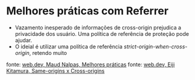 # Melhores práticas com Referrer

* Vazamento inesperado de informações de cross-origin prejudica a privacidade dos usuário. Uma política de referência de proteção pode ajudar.
* O ideial é utilizar uma política de referência *strict-origin-when-cross-origin*, retendo muito



fonte: [web.dev, Maud Nalpas, Melhores práticas](https://web.dev/referrer-best-practices/)
fonte: [web.dev, Eiji Kitamura, Same-origins x Cross-origins](https://web.dev/same-site-same-origin/)

